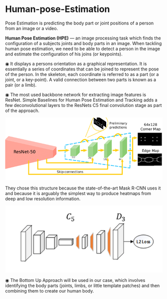 # Human-pose-Estimation
Pose Estimation is predicting the body part or joint positions of a person from an image or a video.

**Human Pose Estimation (HPE)** — an image processing task which finds the configuration of a subjects joints and body parts in an image. When tackling human pose estimation, we need to be able to detect a person in the image and estimate the configuration of his joins (or keypoints).

◉ It displays a persons orientation as a graphical representation. It is essentially a series of coordinates that can be joined to represent the pose of the person. In the skeleton, each coordinate is referred to as a part (or a joint, or a key-point). A valid connection between two parts is known as a pair (or a limb).

◉ The most used backbone network for extracting image features is ResNet. Simple Baselines for Human Pose Estimation and Tracking adds a few deconvolutional layers to the ResNets C5 final convolution stage as part of the approach.

![Resnet-Architecture](Images/resnet50.png)

They chose this structure because the state-of-the-art Mask R-CNN uses it and because it is arguably the simplest way to produce heatmaps from deep and low resolution information.

![Resnet-Architecture](Images/simple_pose.png)

◉ The Bottom Up Approach will be used in our case, which involves identifying the body parts (joints, limbs, or little template patches) and then combining them to create our human body.
